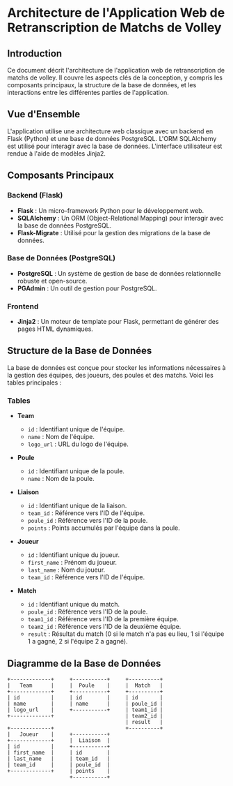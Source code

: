 # Architecture de l'Application Web de Retranscription de Matchs de Volley

## Introduction

Ce document décrit l'architecture de l'application web de retranscription de matchs de volley. Il couvre les aspects clés de la conception, y compris les composants principaux, la structure de la base de données, et les interactions entre les différentes parties de l'application.

## Vue d'Ensemble

L'application utilise une architecture web classique avec un backend en Flask (Python) et une base de données PostgreSQL. L'ORM SQLAlchemy est utilisé pour interagir avec la base de données. L'interface utilisateur est rendue à l'aide de modèles Jinja2.

## Composants Principaux

### Backend (Flask)

- **Flask** : Un micro-framework Python pour le développement web.
- **SQLAlchemy** : Un ORM (Object-Relational Mapping) pour interagir avec la base de données PostgreSQL.
- **Flask-Migrate** : Utilisé pour la gestion des migrations de la base de données.

### Base de Données (PostgreSQL)

- **PostgreSQL** : Un système de gestion de base de données relationnelle robuste et open-source.
- **PGAdmin** : Un outil de gestion pour PostgreSQL.

### Frontend

- **Jinja2** : Un moteur de template pour Flask, permettant de générer des pages HTML dynamiques.

## Structure de la Base de Données

La base de données est conçue pour stocker les informations nécessaires à la gestion des équipes, des joueurs, des poules et des matchs. Voici les tables principales :

### Tables

- **Team**
  - `id` : Identifiant unique de l'équipe.
  - `name` : Nom de l'équipe.
  - `logo_url` : URL du logo de l'équipe.

- **Poule**
  - `id` : Identifiant unique de la poule.
  - `name` : Nom de la poule.

- **Liaison**
  - `id` : Identifiant unique de la liaison.
  - `team_id` : Référence vers l'ID de l'équipe.
  - `poule_id` : Référence vers l'ID de la poule.
  - `points` : Points accumulés par l'équipe dans la poule.

- **Joueur**
  - `id` : Identifiant unique du joueur.
  - `first_name` : Prénom du joueur.
  - `last_name` : Nom du joueur.
  - `team_id` : Référence vers l'ID de l'équipe.

- **Match**
  - `id` : Identifiant unique du match.
  - `poule_id` : Référence vers l'ID de la poule.
  - `team1_id` : Référence vers l'ID de la première équipe.
  - `team2_id` : Référence vers l'ID de la deuxième équipe.
  - `result` : Résultat du match (0 si le match n'a pas eu lieu, 1 si l'équipe 1 a gagné, 2 si l'équipe 2 a gagné).

## Diagramme de la Base de Données

```plaintext
+-------------+     +-----------+     +----------+
|   Team      |     |  Poule    |     |  Match   |
+-------------+     +-----------+     +----------+
| id          |     | id        |     | id       |
| name        |     | name      |     | poule_id |
| logo_url    |     +-----------+     | team1_id |
+-------------+                       | team2_id |
                                      | result   |
+-------------+                       +----------+
|   Joueur    |     +-----------+
+-------------+     |  Liaison  |
| id          |     +-----------+
| first_name  |     | id        |
| last_name   |     | team_id   |
| team_id     |     | poule_id  |
+-------------+     | points    |
                    +-----------+
